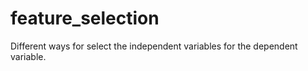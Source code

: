 # feature_selection
Different ways for select the independent variables for the dependent variable.
